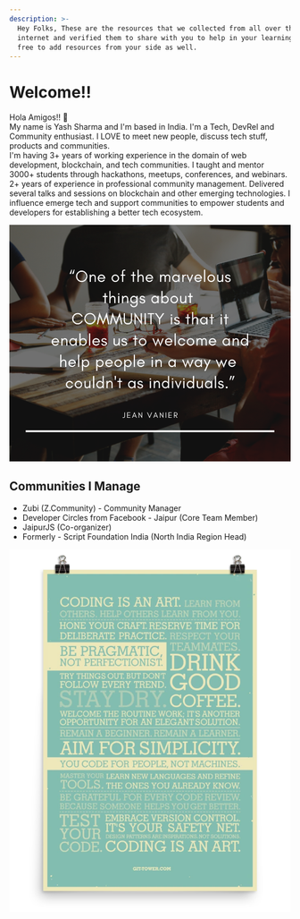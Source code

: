 ```yaml
---
description: >-
  Hey Folks, These are the resources that we collected from all over the
  internet and verified them to share with you to help in your learning. Feel
  free to add resources from your side as well.
---
```


# Welcome!!

Hola Amigos!! 👋   
My name is Yash Sharma and I'm based in India. I'm a Tech, DevRel and Community enthusiast. I LOVE to meet new people, discuss tech stuff, products and communities.  
I'm having 3+ years of working experience in the domain of web development, blockchain, and tech communities. I taught and mentor 3000+ students through hackathons, meetups, conferences, and webinars. 2+ years of experience in professional community management. Delivered several talks and sessions on blockchain and other emerging technologies. I influence emerge tech and support communities to empower students and developers for establishing a better tech ecosystem.

![](.gitbook/assets/modern-photo-events-and-education-facebook-post.png)

## Communities I Manage

* Zubi \(Z.Community\) - Community Manager
* Developer Circles from Facebook - Jaipur \(Core Team Member\)
* JaipurJS \(Co-organizer\)
* Formerly - Script Foundation India \(North India Region Head\)

![Developer&apos;s Manifesto](.gitbook/assets/ezgif.com-webp-to-png.png)

